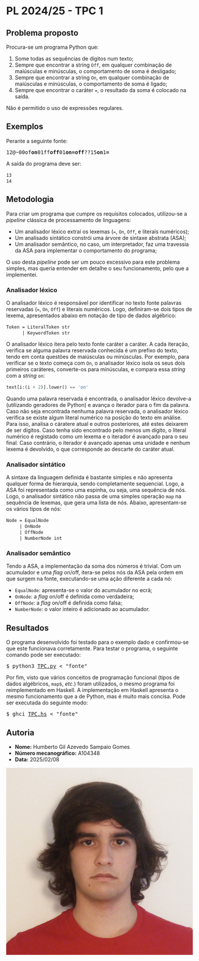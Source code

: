 # PL 2024/25 - TPC 1

## Problema proposto

Procura-se um programa Python que:

 1. Some todas as sequências de dígitos num texto;
 2. Sempre que encontrar a string `Off`, em qualquer combinação de maiúsculas e minúsculas, o
    comportamento de soma é desligado;
 3. Sempre que encontrar a string `On`, em qualquer combinação de maiúsculas e minúsculas, o
    comportamento de soma é ligado;
 4. Sempre que encontrar o caráter `=`, o resultado da soma é colocado na saída.

Não é permitido o uso de expressões regulares.

## Exemplos

Perante a seguinte fonte:

<pre>
12@~00of<b>on</b>01ff<b>off</b>01<b>on=off</b>??15<b>on</b>1<b>=</b>
</pre>

A saída do programa deve ser:

```
13
14
```

## Metodologia

Para criar um programa que cumpre os requisitos colocados, utilizou-se a _pipeline_ clássica de
processamento de linguagens:

 - Um analisador léxico extrai os lexemas (`=`, `On`, `Off`, e literais numéricos);
 - Um analisado sintático constrói uma árvore de sintaxe abstrata (ASA);
 - Um analisador semântico, no caso, um interpretador, faz uma travessia da ASA para implementar o
   comportamento do programa;

O uso desta _pipeline_ pode ser um pouco excessivo para este problema simples, mas queria entender
em detalhe o seu funcionamento, pelo que a implementei.

### Analisador léxico

O analisador léxico é responsável por identificar no texto fonte palavras reservadas
(`=`, `On`, `Off`) e literais numéricos. Logo, definiram-se dois tipos de lexema, apresentados
abaixo em notação de tipo de dados algébrico:

```
Token = LiteralToken str
      | KeywordToken str
```

O analisador léxico itera pelo texto fonte caráter a caráter. A cada iteração, verifica se alguma
palavra reservada conhecida é um prefixo do texto, tendo em conta questões de maiúsculas ou
minúsculas. Por exemplo, para verificar se o texto começa com `On`, o analisador léxico isola os
seus dois primeiros caráteres, converte-os para minúsculas, e compara essa _string_ com a _string_
`on`:

```python
text[i:(i + 2)].lower() == 'on'
```

Quando uma palavra reservada é encontrada, o analisador léxico devolve-a (utilizando geradores de
Python) e avança o iterador para o fim da palavra. Caso não seja encontrada nenhuma palavra
reservada, o analisador léxico verifica se existe algum literal numérico na posição do texto em
análise. Para isso, analisa o cáratere atual e outros posteriores, até estes deixarem de ser
dígitos. Caso tenha sido encontrado pelo menos um dígito, o literal numérico é registado como um
lexema e o iterador é avançado para o seu final. Caso contrário, o iterador é avançado apenas uma
unidade e nenhum lexema é devolvido, o que corresponde ao descarte do caráter atual.

### Analisador sintático

A sintaxe da linguagem definida é bastante simples e não apresenta qualquer forma de hierarquia,
sendo completamente sequencial. Logo, a ASA foi representada como uma espinha, ou seja, uma
sequência de nós. Logo, o analisador sintático não passa de uma simples operação `map` na sequência
de lexemas, que gera uma lista de nós. Abaixo, apresentam-se os vários tipos de nós:

```
Node = EqualNode
     | OnNode
     | OffNode
     | NumberNode int
```

### Analisador semântico

Tendo a ASA, a implementação da soma dos números é trivial. Com um acumulador e uma _flag_ on/off,
itera-se pelos nós da ASA pela ordem em que surgem na fonte, executando-se uma ação diferente a cada
nó:

 - `EqualNode`: apresenta-se o valor do acumulador no ecrã;
 - `OnNode`: a _flag_ on/off é definida como verdadeira;
 - `OffNode`: a _flag_ on/off é definida como falsa;
 - `NumberNode`: o valor inteiro é adicionado ao acumulador.

## Resultados

O programa desenvolvido foi testado para o exemplo dado e confirmou-se que este funcionava
corretamente. Para testar o programa, o seguinte comando pode ser executado:

<pre>
$ python3 <a href="TPC.py">TPC.py</a> < "fonte"
</pre>

Por fim, visto que vários conceitos de programação funcional (tipos de dados algébricos, `map`s,
_etc._) foram utilizados, o mesmo programa foi reimplementado em Haskell. A implementação em Haskell
apresenta o mesmo funcionamento que a de Python, mas é muito mais concisa. Pode ser executada do
seguinte modo:

<pre>
$ ghci <a href="TPC.hs">TPC.hs</a> < "fonte"
</pre>

## Autoria

 - **Nome:** Humberto Gil Azevedo Sampaio Gomes
 - **Número mecanográfico:** A104348
 - **Data:** 2025/02/08

![A104348 - Humberto Gomes](../A104348.png)
